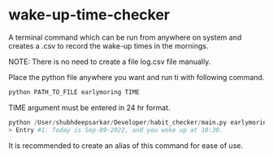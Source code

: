 # wake-up-time-checker

A terminal command which can be run from anywhere on system and creates a .csv to record the wake-up times in the mornings.

NOTE: There is no need to create a file log.csv file manually. 

Place the python file anywhere you want and run ti with following command. 

```python
python PATH_TO_FILE earlymoring TIME
```

TIME argument must be entered in 24 hr format.

```python
python /User/shubhdeepsarkar/Developer/habit_checker/main.py earlymoring 7:30
> Entry #1: Today is Sep-09-2022, and you woke up at 10:30.
```

It is recommended to create an alias of this command for ease of use.
